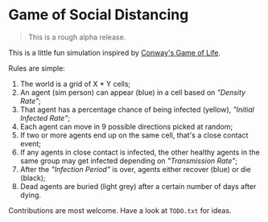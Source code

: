 # Game of Social Distancing

> This is a rough alpha release.

This is a little fun simulation inspired by [Conway's Game of Life](https://en.wikipedia.org/wiki/Conway%27s_Game_of_Life).
  
Rules are simple:
1. The world is a grid of X * Y cells;
1. An agent (sim person) can appear (blue) in a cell based on _"Density Rate"_;
1. That agent has a percentage chance of being infected (yellow), _"Initial Infected Rate"_;
1. Each agent can move in 9 possible directions picked at random;
1. If two or more agents end up on the same cell, that's a close contact event;
1. If any agents in close contact is infected, the other healthy agents in the same group may get infected depending on _"Transmission Rate"_;
1. After the _"Infection Period"_ is over, agents either recover (blue) or die (black);
1. Dead agents are buried (light grey) after a certain number of days after dying.

Contributions are most welcome. Have a look at `TODO.txt` for ideas.
